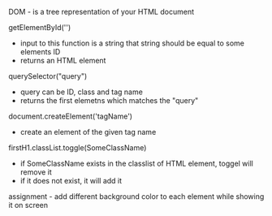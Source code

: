 DOM - is a tree representation of your HTML document

getElementById('') 
- input to this function is a string
that string should be equal to some elements ID
- returns an HTML element


querySelector("query") 
- query can be ID, class and tag name 
- returns the first elemetns which matches the "query"


document.createElement('tagName')
- create an element of the given tag name

firstH1.classList.toggle(SomeClassName)
- if SomeClassName exists in the classlist of HTML element, toggel will remove it
- if it does not exist, it will add it



assignment - 
add different background color to each element while showing it on screen